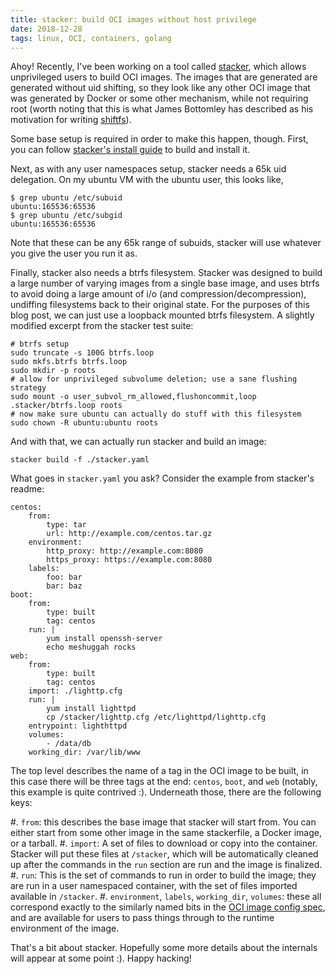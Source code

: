```yaml
---
title: stacker: build OCI images without host privilege
date: 2018-12-28
tags: linux, OCI, containers, golang
---
```


Ahoy! Recently, I've been working on a tool called
[stacker](http://github.com/anuvu/stacker), which allows unprivileged users to
build OCI images. The images that are generated are generated without uid
shifting, so they look like any other OCI image that was generated by Docker or
some other mechanism, while not requiring root (worth noting that this is what
James Bottomley has described as his motivation for writing
[shiftfs](https://lkml.org/lkml/2017/2/20/653)).

Some base setup is required in order to make this happen, though. First, you
can follow [stacker's install guide](https://github.com/anuvu/stacker#install)
to build and install it.

Next, as with any user namespaces setup, stacker needs a 65k uid delegation. On
my ubuntu VM with the ubuntu user, this looks like,

    $ grep ubuntu /etc/subuid
    ubuntu:165536:65536
    $ grep ubuntu /etc/subgid
    ubuntu:165536:65536

Note that these can be any 65k range of subuids, stacker will use whatever you
give the user you run it as.

Finally, stacker also needs a btrfs filesystem. Stacker was designed to build a
large number of varying images from a single base image, and uses btrfs to
avoid doing a large amount of i/o (and compression/decompression), undiffing
filesystems back to their original state. For the purposes of this blog post,
we can just use a loopback mounted btrfs filesystem. A slightly modified
excerpt from the stacker test suite:

    # btrfs setup
    sudo truncate -s 100G btrfs.loop
    sudo mkfs.btrfs btrfs.loop
    sudo mkdir -p roots
    # allow for unprivileged subvolume deletion; use a sane flushing strategy
    sudo mount -o user_subvol_rm_allowed,flushoncommit,loop .stacker/btrfs.loop roots
    # now make sure ubuntu can actually do stuff with this filesystem
    sudo chown -R ubuntu:ubuntu roots

And with that, we can actually run stacker and build an image:

    stacker build -f ./stacker.yaml

What goes in `stacker.yaml` you ask? Consider the example from stacker's readme:

	centos:
		from:
			type: tar
			url: http://example.com/centos.tar.gz
		environment:
			http_proxy: http://example.com:8080
			https_proxy: https://example.com:8080
		labels:
			foo: bar
			bar: baz
	boot:
		from:
			type: built
			tag: centos
		run: |
			yum install openssh-server
			echo meshuggah rocks
	web:
		from:
			type: built
			tag: centos
		import: ./lighttp.cfg
		run: |
			yum install lighttpd
			cp /stacker/lighttp.cfg /etc/lighttpd/lighttp.cfg
		entrypoint: lighthttpd
		volumes:
			- /data/db
		working_dir: /var/lib/www

The top level describes the name of a tag in the OCI image to be built, in this
case there will be three tags at the end: `centos`, `boot`, and `web` (notably,
this example is quite contrived :). Underneath those, there are the following
keys:

#. `from`: this describes the base image that stacker will start from. You can
   either start from some other image in the same stackerfile, a Docker image,
   or a tarball.
#. `import`: A set of files to download or copy into the container. Stacker
   will put these files at `/stacker`, which will be automatically cleaned up
   after the commands in the `run` section are run and the image is finalized.
#. `run`: This is the set of commands to run in order to build the image; they
   are run in a user namespaced container, with the set of files imported
   available in `/stacker`.
#. `environment`, `labels`, `working_dir`, `volumes`: these all correspond
   exactly to the similarly named bits in the [OCI image config
   spec](https://github.com/opencontainers/image-spec/blob/master/config.md#properties),
   and are available for users to pass things through to the runtime
   environment of the image.

That's a bit about stacker. Hopefully some more details about the internals
will appear at some point :). Happy hacking!

